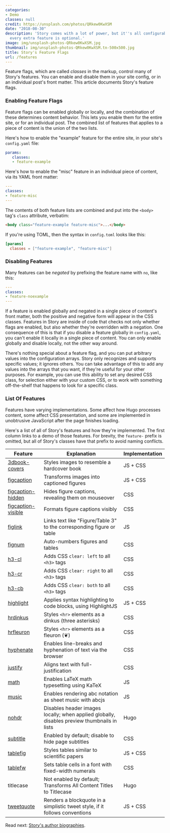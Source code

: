 ```yaml
---
categories:
- Demo
classes: null
credit: https://unsplash.com/photos/QRkew0KwXSM
date: "2018-08-30"
description: 'Story comes with a lot of power, but it''s all configurable: almost
  every extra feature is optional.'
image: img/unsplash-photos-QRkew0KwXSM.jpg
thumbnail: img/unsplash-photos-QRkew0KwXSM.tn-500x500.jpg
title: Story's Feature Flags
url: /features
---
```

Feature flags, which are called _classes_ in the markup, control many of Story's features.
You can enable and disable them in your site config, or in an individual post's front matter.
This article documents Story's feature flags.
<!--more-->

### Enabling Feature Flags

Feature flags can be enabled globally or locally, and the combination of these determines content behavior.
This lets you enable them for the entire site, or for an individual post.
The combined list of features that applies to a piece of content is the union of the two lists.

Here's how to enable the "example" feature for the entire site, in your site's `config.yaml` file:

```yaml
params:
   classes:
   - feature-example
```

Here's how to enable the "misc" feature in an individual piece of content, via its YAML front matter:

```yaml
---
classes:
- feature-misc
---
```

The contents of both feature lists are combined and put into the `<body>` tag's `class` attribute, verbatim:

```html
<body class="feature-example feature-misc">...</body>
```

If you're using TOML, then the syntax in `config.toml` looks like this:

```toml
[params]
  classes = ["feature-example", "feature-misc"]
```

### Disabling Features

Many features can be _negated_ by prefixing the feature name with `no`, like this:

```yaml
---
classes:
- feature-noexample
---
```

If a feature is enabled globally and negated in a single piece of content's front matter, both the positive and negative form will appear in the CSS classes.
Features in Story are inside of code that checks not only whether flags are enabled, but also whether they're overridden with a negation.
One consequence of this is that if you disable a feature globally in `config.yaml`, you can't enable it locally in a single piece of content.
You can only enable globally and disable locally, not the other way around.

There's nothing special about a feature flag, and you can put arbitrary values into the configuration arrays.
Story only recognizes and supports specific values; it ignores others.
You can take advantage of this to add any values into the arrays that you want, if they're useful for your other purposes.
For example, you can use this ability to set any desired CSS class, for selection either with your custom CSS, or to work with something off-the-shelf that happens to look for a specific class.

### List Of Features

Features have varying implementations.
Some affect how Hugo processes content, some affect CSS presentation, and some are implemented in unobtrusive JavaScript after the page finishes loading.

Here's a list of all of Story's features and how they're implemented.
The first column links to a demo of those features.
For brevity, the `feature-` prefix is omitted, but all of Story's classes have that prefix to avoid naming conflicts.

| Feature            | Explanation                                                                                 | Implementation |
|--------------------|---------------------------------------------------------------------------------------------|----------------|
| [3dbook-covers](/images)       | Styles images to resemble a hardcover book                                                  | JS + CSS       |
| [figcaption](/figures)         | Transforms images into captioned figures                                                    | JS + CSS       |
| [figcaption-hidden](/figures)  | Hides figure captions, revealing them on mouseover                                          | CSS            |
| [figcaption-visible](/figures) | Formats figure captions visibly                                                             | CSS            |
| [figlink](/figures)            | Links text like "Figure/Table 3" to the corresponding figure or table                       | JS             |
| [fignum](/figures)             | Auto-numbers figures and tables                                                             | CSS            |
| [h3-cl](/typography)           | Adds CSS `clear: left` to all `<h3>` tags                                                   | CSS            |
| [h3-cr](/typography)           | Adds CSS `clear: right` to all `<h3>` tags                                                  | CSS            |
| [h3-cb](/typography)           | Adds CSS `clear: both` to all `<h3>` tags                                                   | CSS            |
| [highlight](/typography)       | Applies syntax highlighting to code blocks, using HighlightJS                               | JS + CSS       |
| [hrdinkus](/typography)        | Styles `<hr>` elements as a dinkus (three asterisks)                                        | CSS            |
| [hrfleuron](/typography)       | Styles `<hr>` elements as a fleuron (&#10086;)                                              | CSS            |
| [hyphenate](/typography)       | Enables line-breaks and hyphenation of text via the browser                                 | CSS            |
| [justify](/typography)         | Aligns text with full-justification                                                         | CSS            |
| [math](/math)                  | Enables LaTeX math typesetting using KaTeX                                                  | JS             |
| [music](/music)                | Enables rendering abc notation as sheet music with abcjs                                    | JS             |
| [nohdr](/images/)              | Disables header images locally; when applied globally, disables preview thumbnails in lists | Hugo           |
| [subtitle](/typography)        | Enabled by default; disable to hide page subtitles                                          | CSS            |
| [tablefig](/figures)           | Styles tables similar to scientific papers                                                  | JS + CSS       |
| [tablefw](/figures)            | Sets table cells in a font with fixed-width numerals                                        | CSS            |
| titlecase                      | Not enabled by default; Transforms All Content Titles to Titlecase                          | Hugo           |
| [tweetquote](/typography)      | Renders a blockquote in a simplistic tweet style, if it follows conventions                 | JS + CSS       |

Read next: [Story's author biographies](/author-profiles/).
